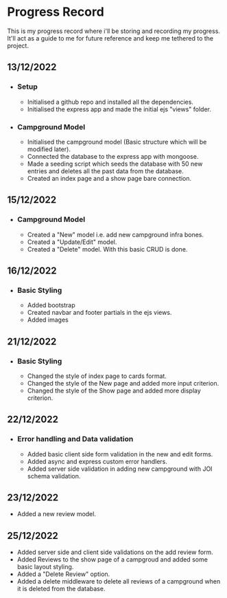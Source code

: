 # Progress Record
This is my progress record where i'll be storing and recording my progress. It'll act as a guide to me for future reference and keep me tethered to the project.

## 13/12/2022
- ### Setup
    - Initialised a github repo and installed all the dependencies.
    - Initialised the express app and made the initial ejs "views" folder.
- ### Campground Model
    - Initialised the campground model (Basic structure which will be modified later).
    - Connected the database to the express app with mongoose.
    - Made a seeding script which seeds the database with 50 new entries and deletes all the past data from the database.
    - Created an index page and a show page bare connection.

## 15/12/2022
- ### Campground Model
    - Created a "New" model i.e. add new campground infra bones.
    - Created a "Update/Edit" model.
    - Created a "Delete" model. With this basic CRUD is done.

## 16/12/2022
- ### Basic Styling
    - Added bootstrap
    - Created navbar and footer partials in the ejs views.
    - Added images

## 21/12/2022
- ### Basic Styling
    - Changed the style of index page to cards format.
    - Changed the style of the New page and added more input criterion.
    - Changed the style of the Show page and added more display criterion.

## 22/12/2022
- ### Error handling and Data validation
    - Added basic client side form validation in the new and edit forms.
    - Added async and express custom error handlers.
    - Added server side validation in adding new campground with JOI schema validation.
    
## 23/12/2022
- Added a new review model.

## 25/12/2022
- Added server side and client side validations on the add review form.
- Added Reviews to the show page of a campgroud and added some basic layout styling.
- Added a "Delete Review" option.
- Added a delete middleware to delete all reviews of a campground when it is deleted from the database.